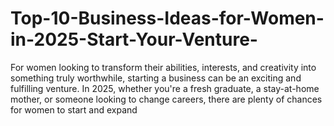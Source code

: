 # Top-10-Business-Ideas-for-Women-in-2025-Start-Your-Venture-
 For women looking to transform their abilities, interests, and creativity into something truly worthwhile, starting a business can be an exciting and fulfilling venture. In 2025, whether you're a fresh graduate, a stay-at-home mother, or someone looking to change careers, there are plenty of chances for women to start and expand 
